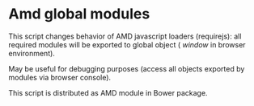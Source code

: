 Amd global modules
==========================

This script changes behavior of AMD javascript loaders (requirejs): all required modules will be exported to global object ( *window* in browser environment).

May be useful for debugging purposes (access all objects exported by modules via browser console).

This script is distributed as AMD module in Bower package.
